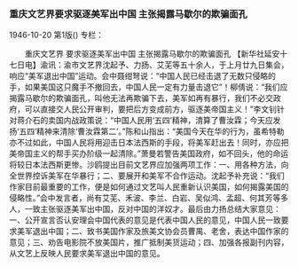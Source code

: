 ### 重庆文艺界要求驱逐美军出中国  主张揭露马歇尔的欺骗面孔

1946-10-20
第1版()
专栏：

　　重庆文艺界
    要求驱逐美军出中国
    主张揭露马歇尔的欺骗面孔
    【新华社延安十七日电】渝讯：渝市文艺界沈起予、力扬、艾芜等五十余人，于上月廿九日集会，响应“美军退出中国”运动。会中聂绀弩说：“中国人民已经击退了无数只侵略的手，如果美国这只魔手不撤回去，中国人民一定有力量击退它”！柳倩说：“我们应揭露马歇尔的欺骗面孔，叫他无法再欺骗下去，美军如再有暴行，我们不必交政府，可以直接交人民公开审判，要把后方变成前方，驱逐美帝国主义！”李文钊针对蒋介石的卖国内战政策说：“中国人民用‘五四’精神，清算了曹汝霖；今天应发扬‘五四’精神来清除‘曹汝霖第二’。”陈和山指出：“美国今天在华的行为，虽希特勒亦不过如此，中国人民将用迎击日本法西斯的手段，将美军赶出去！同时，亦应把美帝国主义的帮手买办阶级一起清除。”萧曼若警告美国政府，如不回头，他的命运将较日本法西斯更惨。沙鸥提出目前文艺界应加强两项工作：一、用各种方法，向全世界控诉美军在华暴行；二、要展开和美军不合作运动。沈起予补充说：“我们作家目前最重要的工作，便是如何通过文艺叫人民重新认识美国，如何揭露美国的侵略性。”会中发言者，尚有艾芜、禾波、李兰、白岩、吴似鸿、孟超、何其芳等多人，一致主张驱逐美军出中国，反对中国的洋奴才。最后由力扬总结大家意见：一、公开宣言否认安理会中国代表的意见是代表中国人民的意见，中国人民一致要求美军退出中国；二、致书美国作家及旅美文协会员曹禺、老舍，表达中国作家的意见；三、劝告电影院不放美国片，推广抵制美货运动；四、加强各报副刊内容，从文艺上反映人民要求美军退出中国的意见。
